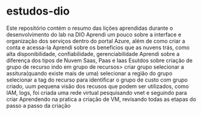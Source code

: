 # estudos-dio
Este repositório contém o resumo das lições aprendidas durante o desenvolvimento do lab na DIO
Aprendi um pouco sobre a interface e organização dos serviços dentro do portal Azure, além de como criar a conta e acessa-la 
Aprendi sobre os beneficios que as nuvens trás, como alta disponibilidade, confiabilidade, gerenciabilidade 
Aprendi sobre a diferença dos tipos de Nuvem Saas, Paas e Iaas 
Esutdos sobre criação de grupo de recurso indo em grupo de recursos> criar grupo selecionar a assitura(quando existe mais de uma) selecionar a região do grupo selecionar a tag do recurso para identificar o grupo de custo com grupo criado, uum pequena visão dos recusos que podem ser utilizados, como IAM, logs, foi criada  uma rede virtual pesquisando vnet e seguindo para criar
Aprendendo na pratica a criação de VM, revisando todas as etapas do passo a passo da criação 
